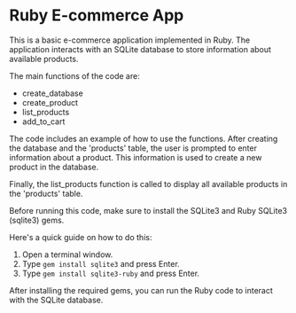 # Ruby E-commerce App

This is a basic e-commerce application implemented in Ruby. The application interacts with an SQLite database to store information about available products.

The main functions of the code are:

- create_database
- create_product
- list_products
- add_to_cart

The code includes an example of how to use the functions. After creating the database and the 'products' table, the user is prompted to enter information about a product. This information is used to create a new product in the database.

Finally, the list_products function is called to display all available products in the 'products' table.

Before running this code, make sure to install the SQLite3 and Ruby SQLite3 (sqlite3) gems.

Here's a quick guide on how to do this:

1. Open a terminal window.
2. Type `gem install sqlite3` and press Enter.
3. Type `gem install sqlite3-ruby` and press Enter.

After installing the required gems, you can run the Ruby code to interact with the SQLite database.

